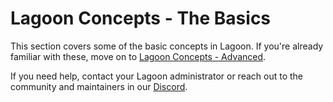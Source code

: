 # Lagoon Concepts - The Basics

This section covers some of the basic concepts in Lagoon. If you're already familiar with these, move on to [Lagoon Concepts - Advanced](../concepts-advanced/index.md).

If you need help, contact your Lagoon administrator or reach out to the community and maintainers in our [Discord](../community/discord.md).
